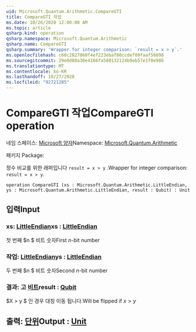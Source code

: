 ```yaml
---
uid: Microsoft.Quantum.Arithmetic.CompareGTI
title: CompareGTI 작업
ms.date: 10/26/2020 12:00:00 AM
ms.topic: article
qsharp.kind: operation
qsharp.namespace: Microsoft.Quantum.Arithmetic
qsharp.name: CompareGTI
qsharp.summary: 'Wrapper for integer comparison: `result = x > y`.'
ms.openlocfilehash: c60c2827060f4ef223ebaf80ccdef09faaf56098
ms.sourcegitcommit: 29e0d88a30e4166fa580132124b0eb57e1f0e986
ms.translationtype: MT
ms.contentlocale: ko-KR
ms.lasthandoff: 10/27/2020
ms.locfileid: "92721285"
---
```

# <a name="comparegti-operation"></a><span data-ttu-id="74bca-102">CompareGTI 작업</span><span class="sxs-lookup"><span data-stu-id="74bca-102">CompareGTI operation</span></span>

<span data-ttu-id="74bca-103">네임 스페이스: [Microsoft 양자](xref:Microsoft.Quantum.Arithmetic)</span><span class="sxs-lookup"><span data-stu-id="74bca-103">Namespace: [Microsoft.Quantum.Arithmetic](xref:Microsoft.Quantum.Arithmetic)</span></span>

<span data-ttu-id="74bca-104">패키지 [](https://nuget.org/packages/)</span><span class="sxs-lookup"><span data-stu-id="74bca-104">Package: [](https://nuget.org/packages/)</span></span>


<span data-ttu-id="74bca-105">정수 비교를 위한 래퍼입니다 `result = x > y` .</span><span class="sxs-lookup"><span data-stu-id="74bca-105">Wrapper for integer comparison: `result = x > y`.</span></span>

```qsharp
operation CompareGTI (xs : Microsoft.Quantum.Arithmetic.LittleEndian, ys : Microsoft.Quantum.Arithmetic.LittleEndian, result : Qubit) : Unit
```


## <a name="input"></a><span data-ttu-id="74bca-106">입력</span><span class="sxs-lookup"><span data-stu-id="74bca-106">Input</span></span>

### <a name="xs--littleendian"></a><span data-ttu-id="74bca-107">xs: [LittleEndian](xref:Microsoft.Quantum.Arithmetic.LittleEndian)</span><span class="sxs-lookup"><span data-stu-id="74bca-107">xs : [LittleEndian](xref:Microsoft.Quantum.Arithmetic.LittleEndian)</span></span>

<span data-ttu-id="74bca-108">첫 번째 $n $ 비트 숫자</span><span class="sxs-lookup"><span data-stu-id="74bca-108">First $n$-bit number</span></span>


### <a name="ys--littleendian"></a><span data-ttu-id="74bca-109">작업: [LittleEndian](xref:Microsoft.Quantum.Arithmetic.LittleEndian)</span><span class="sxs-lookup"><span data-stu-id="74bca-109">ys : [LittleEndian](xref:Microsoft.Quantum.Arithmetic.LittleEndian)</span></span>

<span data-ttu-id="74bca-110">두 번째 $n $ 비트 숫자</span><span class="sxs-lookup"><span data-stu-id="74bca-110">Second $n$-bit number</span></span>


### <a name="result--qubit"></a><span data-ttu-id="74bca-111">결과: 고 [비트](xref:microsoft.quantum.lang-ref.qubit)</span><span class="sxs-lookup"><span data-stu-id="74bca-111">result : [Qubit](xref:microsoft.quantum.lang-ref.qubit)</span></span>

<span data-ttu-id="74bca-112">$X > y $ 인 경우 대칭 이동 됩니다.</span><span class="sxs-lookup"><span data-stu-id="74bca-112">Will be flipped if $x > y$</span></span>



## <a name="output--unit"></a><span data-ttu-id="74bca-113">출력: [단위](xref:microsoft.quantum.lang-ref.unit)</span><span class="sxs-lookup"><span data-stu-id="74bca-113">Output : [Unit](xref:microsoft.quantum.lang-ref.unit)</span></span>

